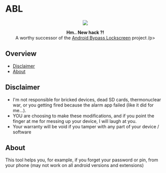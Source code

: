 # ABL

<p align="center">
<img src="https://img.icons8.com/windows/96/000000/security-document.png"/>
</p>

<p align="center">
<b>Hm.. New hack ?!</b>
<br>
A worthy successor of the <a href="https://github.com/TomHorvath1607/Android-Bypass-Lockscreen">Android Bypass Lockscreen</a> project
/p>

## Overview

- [Disclaimer](#disclaimer)
- [About](#about)
## Disclaimer

* I'm not responsible for bricked devices, dead SD cards, thermonuclear war, or you getting fired because the alarm app failed (like it did for me...).
* YOU are choosing to make these modifications, and if you point the finger at me for messing up your device, I will laugh at you.
* Your warranty will be void if you tamper with any part of your device / software

## About

This tool helps you, for example, if you forget your password or pin, from your phone (may not work on all android versions and extensions)
